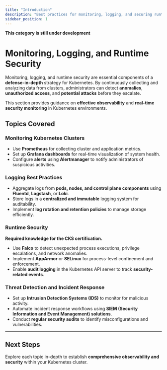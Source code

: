 ```yaml
---
title: "Introduction"
description: "Best practices for monitoring, logging, and securing runtime environments in Kubernetes to detect and respond to threats."
sidebar_position: 1
---
```


**This category is still under development**

# Monitoring, Logging, and Runtime Security

Monitoring, logging, and runtime security are essential components of a **defense-in-depth** strategy for Kubernetes. By continuously collecting and analyzing data from clusters, administrators can detect **anomalies**, **unauthorized access**, and **potential attacks** before they escalate.

This section provides guidance on **effective observability** and **real-time security monitoring** in Kubernetes environments.

## Topics Covered

### **Monitoring Kubernetes Clusters**

- Use **Prometheus** for collecting cluster and application metrics.
- Set up **Grafana dashboards** for real-time visualization of system health.
- Configure **alerts** using **Alertmanager** to notify administrators of suspicious activities.

### **Logging Best Practices**

- Aggregate logs from **pods, nodes, and control plane components** using **Fluentd**, **Logstash**, or **Loki**.
- Store logs in a **centralized and immutable** logging system for auditability.
- Implement **log rotation and retention policies** to manage storage efficiently.

### **Runtime Security**

**Required knowledge for the CKS certification.**

- Use **Falco** to detect unexpected process executions, privilege escalations, and network anomalies.
- Implement **AppArmor** or **SELinux** for process-level confinement and enforcement.
- Enable **audit logging** in the Kubernetes API server to track **security-related events**.

### **Threat Detection and Incident Response**

- Set up **Intrusion Detection Systems (IDS)** to monitor for malicious activity.
- Automate incident response workflows using **SIEM (Security Information and Event Management) solutions**.
- Conduct **regular security audits** to identify misconfigurations and vulnerabilities.

---

## Next Steps

Explore each topic in-depth to establish **comprehensive observability and security** within your Kubernetes cluster.
